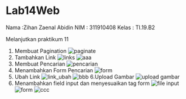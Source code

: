 # Lab14Web
Nama :Zihan Zaenal Abidin
NIM : 311910408
Kelas : TI.19.B2

Melanjutkan praktikum 11
1. Membuat Pagination
![paginate](https://user-images.githubusercontent.com/81241228/124376139-b18bc400-dccf-11eb-96ba-bd673a40e870.PNG)
2. Tambahkan Link
![links](https://user-images.githubusercontent.com/81241228/124376180-e861da00-dccf-11eb-81a4-0ab78d061161.PNG)
![aaa](https://user-images.githubusercontent.com/81241228/124376186-edbf2480-dccf-11eb-9a6c-b82d2fa91888.png)
3. Membuat Pencarian
![pencarian](https://user-images.githubusercontent.com/81241228/124376205-03344e80-dcd0-11eb-82bc-f67184ac7289.PNG)
4. Menambahkan Form Pencarian
![form](https://user-images.githubusercontent.com/81241228/124376225-19420f00-dcd0-11eb-8119-9ce0cb8055b1.PNG)
5. Ubah Link
![link_ubah](https://user-images.githubusercontent.com/81241228/124376233-2828c180-dcd0-11eb-8e68-e3fda77353c4.PNG)
![bbb](https://user-images.githubusercontent.com/81241228/124376237-31b22980-dcd0-11eb-921a-c994b44b1ee7.png)
6.Upload Gambar
![upload gambar](https://user-images.githubusercontent.com/81241228/124376271-60c89b00-dcd0-11eb-9e96-f10a55c0f12b.PNG)
7. Menambahkan field input dan menyesuaikan tag form
![file input](https://user-images.githubusercontent.com/81241228/124376291-73db6b00-dcd0-11eb-8403-6dd4c5b5560b.PNG)
![form](https://user-images.githubusercontent.com/81241228/124376297-8ce41c00-dcd0-11eb-80fb-b5c5b43996ef.PNG)
![ccc](https://user-images.githubusercontent.com/81241228/124376305-97061a80-dcd0-11eb-8f75-158975031772.png)



